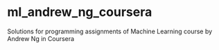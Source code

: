# ml_andrew_ng_coursera
Solutions for programming assignments of Machine Learning course by Andrew Ng in Coursera
